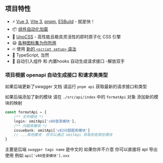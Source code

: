 

## 项目特性

- ⚡️ [Vue 3](https://github.com/vuejs/core), [Vite 3](https://github.com/vitejs/vite), [pnpm](https://pnpm.io/), [ESBuild](https://github.com/evanw/esbuild) - 就是快！
- 📦 [组件自动化加载](./src/components)
- 🎨 [UnoCSS](https://github.com/unocss/unocss) - 高性能且极具灵活性的即时原子化 CSS 引擎
- 😃 [各种图标集为你所用](https://github.com/antfu/unocss/tree/main/packages/preset-icons)
- 🔥 使用 [新的 `<script setup>` 语法](https://github.com/vuejs/rfcs/pull/227)
- 🦾 TypeScript, 当然
- 🎉 自动引入组件 和 内置hooks  自动生成请求接口 -解放双手



### 项目根据 openapi 自动生成接口 和请求类类型

如果后端更新了swagger 文档 请运行  `pnpm api` 获取最新的请求接口和类型

如果后端添加了新的模块 请在 `./src/api/index` 中的 `formatApi` 对象 添加新的模块的映射

```ts
const formatApi = {
	/** 文件模块 */
	login: omitApi['v80登录模块'],
	/** 问题库模块 */
	issueBank: omitApi['v82问题题库模块']
    // ...其他模块  你可以通过 omitApi 获取到有那些模块
}
```

主要是后端 `swagger tags name`  是中文的 如果你并不介意 你可以直接将 api 导出 使用 例如 `api['v80登录模块'].xxx`